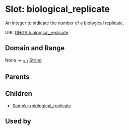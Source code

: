 
# Slot: biological_replicate


An integer to indicate the number of a biological replicate.

URI: [GHGA:biological_replicate](https://w3id.org/GHGA/biological_replicate)


## Domain and Range

None &#8594;  <sub>0..1</sub> [String](types/String.md)

## Parents


## Children

 *  [Sample➞biological_replicate](Sample_biological_replicate.md)

## Used by

